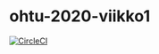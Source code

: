 # ohtu-2020-viikko1

[![CircleCI](https://circleci.com/gh/viivipel/ohtu-2020-viikko1.svg?style=svg)](https://circleci.com/gh/viivipel/ohtu-2020-viikko1)
